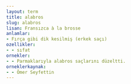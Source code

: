 ```yaml
---
layout: term
title: alabros
slug: alabros
lisan: Fransızca à la brosse
anlamlar:
- Fırça gibi dik kesilmiş (erkek saçı)
ozellikler:
- - sıfat
ornekler:
- - Parmaklarıyla alabros saçlarını düzeltti.
orneklerkaynak:
- - Ömer Seyfettin
---
```

